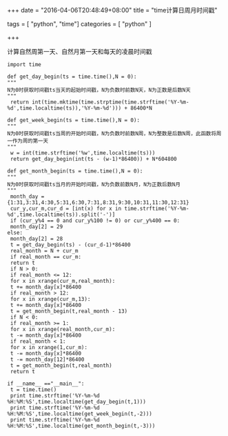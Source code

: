 +++
date = "2016-04-06T20:48:49+08:00"
title = "time计算日周月时间戳"

tags = [ "python", "time"]
categories = [
  "python"
]

+++
<!--more-->

计算自然周第一天、自然月第一天和每天的凌晨时间戳

    import time

    def get_day_begin(ts = time.time(),N = 0):
    """
    N为0时获取时间戳ts当天的起始时间戳，N为负数时前数N天，N为正数是后数N天
    """
     return int(time.mktime(time.strptime(time.strftime('%Y-%m-%d',time.localtime(ts)),'%Y-%m-%d'))) + 86400*N

    def get_week_begin(ts = time.time(),N = 0):
    """
    N为0时获取时间戳ts当周的开始时间戳，N为负数时前数N周，N为整数是后数N周，此函数将周一作为周的第一天
    """
     w = int(time.strftime('%w',time.localtime(ts)))
     return get_day_begin(int(ts - (w-1)*86400)) + N*604800

    def get_month_begin(ts = time.time(),N = 0):
    """
    N为0时获取时间戳ts当月的开始时间戳，N为负数前数N月，N为正数后数N月
    """
     month_day = {1:31,3:31,4:30,5:31,6:30,7:31,8:31,9:30,10:31,11:30,12:31}
     cur_y,cur_m,cur_d = [int(x) for x in time.strftime('%Y-%m-%d',time.localtime(ts)).split('-')]
     if (cur_y%4 == 0 and cur_y%100 != 0) or cur_y%400 == 0:
     month_day[2] = 29
    else:
     month_day[2] = 28
     t = get_day_begin(ts) - (cur_d-1)*86400
     real_month = N + cur_m
     if real_month == cur_m:
     return t
     if N > 0:
     if real_month <= 12:
     for x in xrange(cur_m,real_month):
     t += month_day[x]*86400
     if real_month > 12:
     for x in xrange(cur_m,13):
     t += month_day[x]*86400
     t = get_month_begin(t,real_month - 13)
     if N < 0:
     if real_month >= 1:
     for x in xrange(real_month,cur_m):
     t -= month_day[x]*86400
     if real_month < 1:
     for x in xrange(1,cur_m):
     t -= month_day[x]*86400
     t -= month_day[12]*86400
     t = get_month_begin(t,real_month)
     return t

    if __name__ =="__main__":
     t = time.time()
     print time.strftime('%Y-%m-%d %H:%M:%S',time.localtime(get_day_begin(t,1)))
     print time.strftime('%Y-%m-%d %H:%M:%S',time.localtime(get_week_begin(t,-2)))
     print time.strftime('%Y-%m-%d %H:%M:%S',time.localtime(get_month_begin(t,-3)))

